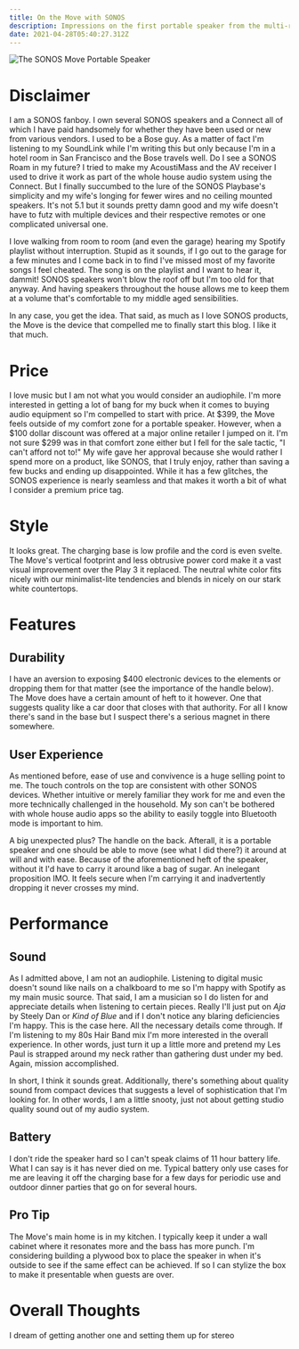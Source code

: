 ```yaml
---
title: On the Move with SONOS
description: Impressions on the first portable speaker from the multi-room audio provider.
date: 2021-04-28T05:40:27.312Z
---
```

![The SONOS Move Portable Speaker](/assets/images/posts/sonos-move-kitchen.jpg "The SONOS Move in its natural habitat.")

# Disclaimer

I am a SONOS fanboy. I own several SONOS speakers and a Connect all of which I have paid handsomely for whether they have been used or new from various vendors. I used to be a Bose guy. As a matter of fact I'm listening to my SoundLink while I'm writing this but only because I'm in a hotel room in San Francisco and the Bose travels well. Do I see a SONOS Roam in my future? I tried to make my AcoustiMass and the AV receiver I used to drive it work as part of the whole house audio system using the Connect. But I finally succumbed to the lure of the SONOS Playbase's simplicity and my wife's longing for fewer wires and no ceiling mounted speakers. It's not 5.1 but it sounds pretty damn good and my wife doesn't have to futz with multiple devices and their respective remotes or one complicated universal one.

I love walking from room to room (and even the garage) hearing my Spotify playlist without interruption. Stupid as it sounds, if I go out to the garage for a few minutes and I come back in to find I've missed most of my favorite songs I feel cheated. The song is on the playlist and I want to hear it, dammit! SONOS speakers won't blow the roof off but I'm too old for that anyway. And having speakers throughout the house allows me to keep them at a volume that's comfortable to my middle aged sensibilities.

In any case, you get the idea. That said, as much as I love SONOS products, the Move is the device that compelled me to finally start this blog. I like it that much.

# Price

I love music but I am not what you would consider an audiophile. I'm more interested in getting a lot of bang for my buck when it comes to buying audio equipment so I'm compelled to start with price. At $399, the Move feels outside of my comfort zone for a portable speaker. However, when a $100 dollar discount was offered at a major online retailer I jumped on it. I'm not sure $299 was in that comfort zone either but I fell for the sale tactic, "I can't afford not to!" My wife gave her approval because she would rather I spend more on a product, like SONOS, that I truly enjoy, rather than saving a few bucks and ending up disappointed. While it has a few glitches, the SONOS experience is nearly seamless and that makes it worth a bit of what I consider a premium price tag.

# Style

It looks great. The charging base is low profile and the cord is even svelte. The Move's vertical footprint and less obtrusive power cord make it a vast visual improvement over the Play 3 it replaced. The neutral white color fits nicely with our minimalist-lite tendencies and blends in nicely on our stark white countertops.

# Features

## Durability

I have an aversion to exposing $400 electronic devices to the elements or dropping them for that matter (see the importance of the handle below). The Move does have a certain amount of heft to it however. One that suggests quality like a car door that closes with that authority. For all I know there's sand in the base but I suspect there's a serious magnet in there somewhere.

## User Experience

As mentioned before, ease of use and convivence is a huge selling point to me. The touch controls on the top are consistent with other SONOS devices. Whether intuitive or merely familiar they work for me and even the more technically challenged in the household. My son can't be bothered with whole house audio apps so the ability to easily toggle into Bluetooth mode is important to him.

A big unexpected plus? The handle on the back. Afterall, it is a portable speaker and one should be able to move (see what I did there?) it around at will and with ease. Because of the aforementioned heft of the speaker, without it I'd have to carry it around like a bag of sugar. An inelegant proposition IMO. It feels secure when I'm carrying it and inadvertently dropping it never crosses my mind.

# Performance

## Sound

As I admitted above, I am not an audiophile. Listening to digital music doesn't sound like nails on a chalkboard to me so I'm happy with Spotify as my main music source. That said, I am a musician so I do listen for and appreciate details when listening to certain pieces. Really I'll just put on *Aja* by Steely Dan or *Kind of Blue* and if I don't notice any blaring deficiencies I'm happy. This is the case here. All the necessary details come through. If I'm listening to my 80s Hair Band mix I'm more interested in the overall experience. In other words, just turn it up a little more and pretend my Les Paul is strapped around my neck rather than gathering dust under my bed. Again, mission accomplished.

In short, I think it sounds great. Additionally, there's something about quality sound from compact devices that suggests a level of sophistication that I'm looking for. In other words, I am a little snooty, just not about getting studio quality sound out of my audio system.

## Battery

I don't ride the speaker hard so I can't speak claims of 11 hour battery life. What I can say is it has never died on me. Typical battery only use cases for me are leaving it off the charging base for a few days for periodic use and outdoor dinner parties that go on for several hours.

## Pro Tip

The Move's main home is in my kitchen. I typically keep it under a wall cabinet where it resonates more and the bass has more punch. I'm considering building a plywood box to place the speaker in when it's outside to see if the same effect can be achieved. If so I can stylize the box to make it presentable when guests are over.

# Overall Thoughts

I dream of getting another one and setting them up for stereo